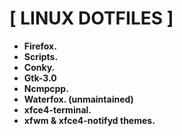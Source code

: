 # [ LINUX DOTFILES ]

+ **Firefox.**
+ **Scripts.**
+ **Conky.**
+ **Gtk-3.0**
+ **Ncmpcpp.**
+ **Waterfox. (unmaintained)**
+ **xfce4-terminal.**
+ **xfwm & xfce4-notifyd themes.**
